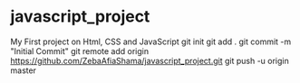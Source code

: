 # javascript_project
My First project on Html, CSS and JavaScript
git init
git add .
git commit -m "Initial Commit"
git remote add origin https://github.com/ZebaAfiaShama/javascript_project.git
git push -u origin master
